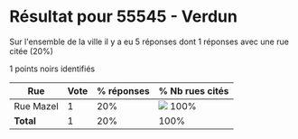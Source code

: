# Résultat pour 55545 - Verdun

Sur l'ensemble de la ville il y a eu 5 réponses dont 1 réponses avec une rue citée (20%)

1 points noirs identifiés

| Rue | Vote | % réponses | % Nb rues cités|
|-----|------|------------|----------------|
| Rue Mazel | 1 | 20% | <img src="../../img/bar_100.gif" />&nbsp;100%|
| **Total** | 1 | 20% | 100%|
